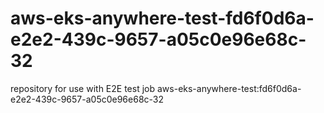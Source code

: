 # aws-eks-anywhere-test-fd6f0d6a-e2e2-439c-9657-a05c0e96e68c-32
repository for use with E2E test job aws-eks-anywhere-test:fd6f0d6a-e2e2-439c-9657-a05c0e96e68c-32
